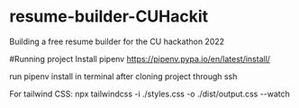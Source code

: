 # resume-builder-CUHackit
Building a free resume builder for the CU hackathon 2022

#Running project
Install pipenv
https://pipenv.pypa.io/en/latest/install/

run pipenv install in terminal after cloning project through ssh

For tailwind CSS:
npx tailwindcss -i ./styles.css -o ./dist/output.css --watch